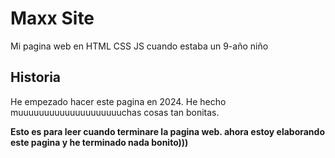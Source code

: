 # Maxx Site
Mi pagina web en HTML CSS JS cuando estaba un 9-año niño
## Historia
He empezado hacer este pagina en 2024. He hecho muuuuuuuuuuuuuuuuuuuuchas cosas tan bonitas.

**Esto es para leer cuando terminare la pagina web. ahora estoy elaborando este pagina y he terminado nada bonito)))**